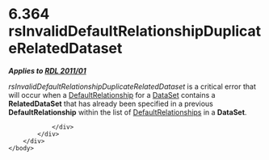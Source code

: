<html dir="LTR" xmlns:mshelp="http://msdn.microsoft.com/mshelp" xmlns:ddue="http://ddue.schemas.microsoft.com/authoring/2003/5" xmlns:xlink="http://www.w3.org/1999/xlink" xmlns:tool="http://www.microsoft.com/tooltip">
    <head>
        <meta http-equiv="Content-Type" content="text/html; CHARSET=utf-8"></meta>
        <meta name="save" content="history"></meta>
        <title>6.364 rsInvalidDefaultRelationshipDuplicateRelatedDataset</title>
        <xml>
            <mshelp:toctitle title="6.364 rsInvalidDefaultRelationshipDuplicateRelatedDataset"></mshelp:toctitle>
            <mshelp:rltitle title="[MS-RDL]: rsInvalidDefaultRelationshipDuplicateRelatedDataset"></mshelp:rltitle>
            <mshelp:keyword index="A" term="5c0156c5-4e41-41ef-ac55-aa843d388e20"></mshelp:keyword>
            <mshelp:attr name="DCSext.ContentType" value="open specification"></mshelp:attr>
            <mshelp:attr name="AssetID" value="5c0156c5-4e41-41ef-ac55-aa843d388e20"></mshelp:attr>
            <mshelp:attr name="TopicType" value="kbRef"></mshelp:attr>
            <mshelp:attr name="DCSext.Title" value="[MS-RDL]: rsInvalidDefaultRelationshipDuplicateRelatedDataset" />
        </xml>
    </head>
    <body>
        <div id="header">
            <h1 class="heading">6.364 rsInvalidDefaultRelationshipDuplicateRelatedDataset</h1>
        </div>
        <div id="mainSection">
            <div id="mainBody">
                <div id="allHistory" class="saveHistory"></div>
                <div id="sectionSection0" class="section" name="collapseableSection">
                    

<p><b><i>Applies to </i></b><a href="bf2bab1a-b608-4bcc-b718-1cc1baa9579c.md"><b><i>RDL 2011/01</i></b></a></p>

<p><i>rsInvalidDefaultRelationshipDuplicateRelatedDataset</i>
is a critical error that will occur when a <a href="9fa528f6-2956-4f90-98c8-831aeb45aa26.md">DefaultRelationship</a> for a <a href="a14782b0-2e2f-4305-83a3-3de3fd750b6a.md">DataSet</a> contains a <b>RelatedDataSet</b>
that has already been specified in a previous <b>DefaultRelationship</b> within
the list of <a href="510f126f-4f23-4af2-8345-a2de687dac58.md">DefaultRelationships</a>
in a <b>DataSet</b>.</p>


                </div>
            </div>
        </div>
    </body>
</html>